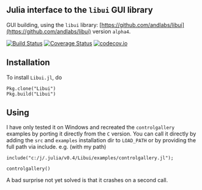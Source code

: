 ## Julia interface to the `libui` GUI library

GUI building, using the `libui` library: [https://github.com/andlabs/libui](https://github.com/andlabs/libui) version `alpha4`.
<br/>

[![Build Status](https://travis-ci.org/joa-quim/Libui.jl.svg?branch=master)](https://travis-ci.org/joa-quim/Libui.jl)
[![Coverage Status](https://coveralls.io/repos/github/joa-quim/Libui.jl/badge.svg?branch=master)](https://coveralls.io/github/joa-quim/Libui.jl?branch=master)
[![codecov.io](http://codecov.io/github/joa-quim/Libui.jl/coverage.svg?branch=master)](http://codecov.io/github/joa-quim/Libui.jl?branch=master)

## Installation

To install `Libui.jl`, do

    Pkg.clone("Libui")
    Pkg.build("Libui")

## Using

I have only tested it on Windows and recreated the `controlgallery` examples by porting it directly from the `C` version.
You can call it directly by adding the `src` and `examples` installation dir to `LOAD_PATH` or by providing the full path
via include. e.g. (with my path)

    include("c:/j/.julia/v0.4/Libui/examples/controlgallery.jl");

    controlgallery()

A bad surprise not yet solved is that it crashes on a second call.
